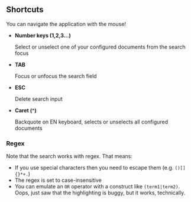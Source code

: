 ## Shortcuts

You can navigate the application with the mouse!

- **Number keys (1,2,3...)**
  
  Select or unselect one of your configured documents from the search focus
  
- **TAB**
  
  Focus or unfocus the search field
  
- **ESC** 
  
  Delete search input 
  
- **Caret (^)**
  
  Backquote on EN keyboard, selects or unselects all configured documents

### Regex

Note that the search works with regex. That means:

- If you use special characters then you need to escape them (e.g. `()[]{}*+.`)
- The regex is set to case-insensitive
- You can emulate an `OR` operator with a construct like `(term1|term2)`. Oops, just saw that the highlighting is buggy, but it works, technically.

